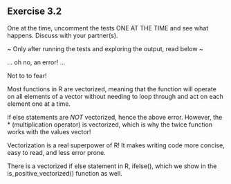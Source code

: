 ## Exercise 3.2

One at the time, uncomment the tests ONE AT THE TIME and see what happens. Discuss with your partner(s).
 
~ Only after running the tests and exploring the output, read below ~ 


... oh no, an error! ...

Not to to fear!

Most functions in R are vectorized, meaning that the function will operate on all elements of a vector without needing to loop through and act on each element one at a time.

if else statements are *NOT* vectorized, hence the above error. However, the * (multiplication operator) is vectorized, which is why the twice function works with the values vector!

Vectorization is a real superpower of R! It makes writing code more concise, easy to read, and less error prone.

There is a vectorized if else statement in R, ifelse(), which we show in the is_positive_vectorized() function as well.  
